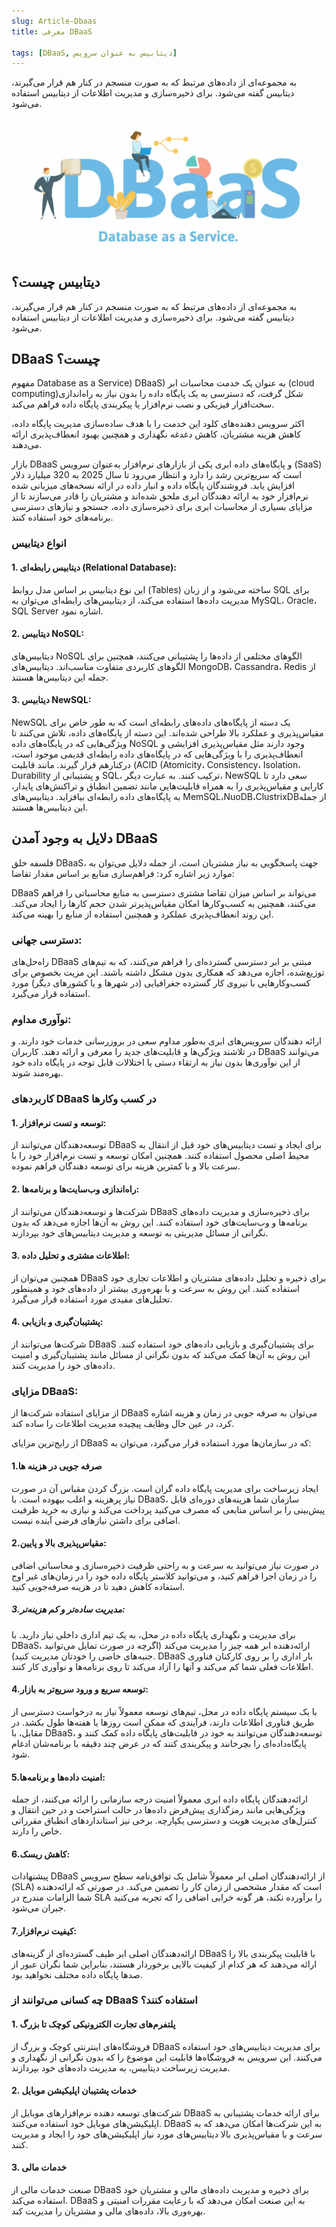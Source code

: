```yaml
---
slug: Article-Dbaas
title: معرفی DBaaS

tags: [DBaaS, دیتابیس به عنوان سرویس]
---
```

به مجموعه‌ای از داده‌های مرتبط که به صورت منسجم در کنار هم قرار می‌گیرند، دیتابیس گفته می‌شود. برای ذخیره‌سازی و مدیریت اطلاعات از دیتابیس استفاده می‌شود.


![New Release Banner](./dbaas.jpeg)

<!--truncate-->


## دیتابیس چیست؟
به مجموعه‌ای از داده‌های مرتبط که به صورت منسجم در کنار هم قرار می‌گیرند، دیتابیس گفته می‌شود. برای ذخیره‌سازی و مدیریت اطلاعات از دیتابیس استفاده می‌شود.
## DBaaS چیست؟ 
مفهوم Database as a Service) DBaaS) به عنوان یک خدمت محاسبات ابر (cloud computing)شکل گرفت، که دسترسی به یک پایگاه داده را بدون نیاز به راه‌اندازی سخت‌افزار فیزیکی و نصب نرم‌افزار یا پیکربندی پایگاه داده فراهم می‌کند.

 اکثر سرویس دهنده‌های کلود این خدمت را با هدف ساده‌سازی مدیریت پایگاه داده، کاهش هزینه مشتریان، کاهش دغدغه نگهداری و همچنین بهبود انعطاف‌پذیری ارائه می‌دهند.

بازار DBaaS و پایگاه‌های داده ابری یکی از بازارهای نرم‌افزار به‌عنوان سرویس (SaaS) است که سریع‌ترین رشد را دارد و انتظار می‌رود تا سال 2025 به 320 میلیارد دلار افزایش یابد. فروشندگان پایگاه داده و انبار داده در ارائه نسخه‌های میزبانی شده نرم‌افزار خود به ارائه دهندگان ابری ملحق شده‌اند و مشتریان را قادر می‌سازند تا از مزایای بسیاری از محاسبات ابری برای ذخیره‌سازی داده، جستجو و نیازهای دسترسی برنامه‌های خود استفاده کنند.

### انواع دیتابیس

#### 1. دیتابیس رابطه‌ای (Relational Database): 
این نوع دیتابیس بر اساس مدل روابط (Tables) ساخته می‌شود و از زبان SQL برای مدیریت داده‌ها استفاده می‌کند، از دیتابیس‌های رابطه‌ای می‌توان به MySQL، Oracle، SQL Server اشاره نمود. 
#### 2. دیتابیس NoSQL:
دیتابیس‌های NoSQL الگوهای مختلفی از داده‌ها را پشتیبانی می‌کنند، همچنین برای الگوهای کاربردی متفاوت مناسب‌اند. 
دیتابیس‌های MongoDB، Cassandra، Redis از جمله این دیتابیس‌ها هستند. 
#### 3. دیتابیس NewSQL: 
NewSQL یک دسته از پایگاه‌های داده‌های رابطه‌ای است که به طور خاص برای مقیاس‌پذیری و عملکرد بالا طراحی شده‌اند. این دسته از پایگاه‌های داده، تلاش می‌کنند تا ویژگی‌هایی که در پایگاه‌های داده NoSQL وجود دارند مثل مقیاس‌پذیری افزایشی و انعطاف‌پذیری را با ویژگی‌هایی که در پایگاه‌های داده رابطه‌ای قدیمی موجود است، درکنارهم قرار گیرند. مانند قابلیت (ACID (Atomicity، Consistency، Isolation، Durability و پشتیبانی از SQL، ترکیب کنند. به عبارت دیگر، NewSQL سعی دارد تا کارایی و مقیاس‌پذیری را به همراه قابلیت‌هایی مانند تضمین انطباق و تراکنش‌های پایدار، به پایگاه‌های داده رابطه‌ای بیافزاید.
دیتابیس‌های MemSQL،NuoDB،ClustrixDBاز جمله این دیتابیس‌ها هستند. 

## دلایل به وجود آمدن DBaaS 


فلسفه خلق DBaaS، جهت پاسخگویی به نیاز مشتریان است، از جمله دلایل می‌توان به موارد زیر اشاره کرد: 
فراهم‌سازی منابع بر اساس مقدار تقاضا: 

DBaaS می‌تواند بر اساس میزان تقاضا مشتری دسترسی به منابع محاسباتی را فراهم می‌کنند، همچنین به کسب‌وکارها امکان مقیاس‌پذیرتر شدن حجم کارها را ایجاد می‌کند. این روند انعطاف‌پذیری عملکرد و همچنین استفاده از منابع را بهینه می‌کند. 

### دسترسی جهانی: 

راه‌حل‌های DBaaS مبتنی بر ابر دسترسی گسترده‌ای را فراهم می‌کنند، که به تیم‌های توزیع‌شده، اجازه می‌دهد که همکاری بدون مشکل داشته باشند. این مزیت بخصوص برای کسب‌وکارهایی با نیروی کار گسترده جغرافیایی (در شهرها و یا کشورهای دیگر) مورد استفاده قرار می‌گیرد. 

### نوآوری مداوم: 

ارائه دهندگان سرویس‌های ابری به‌طور مداوم سعی در بروزرسانی خدمات خود دارند. و در تلاشند ویژگی‌ها و قابلیت‌های جدید را معرفی و ارائه دهند. کاربران DBaaS
 می‌توانند از این نوآوری‌ها بدون نیاز به ارتقاء دستی یا اختلالات قابل توجه در پایگاه داده خود بهره‌مند شوند.
 
### کاربردهای DBaaS در کسب وکارها

#### 1. توسعه و تست نرم‌افزار: 
توسعه‌دهندگان می‌توانند از DBaaS برای ایجاد و تست دیتابیس‌های خود قبل از انتقال به محیط اصلی محصول استفاده کنند. همچنین امکان توسعه و تست نرم‌افزار خود را با سرعت بالا و با کمترین هزینه برای توسعه دهندگان فراهم نموده. 
#### 2. راه‌اندازی وب‌سایت‌ها و برنامه‌ها: 
شرکت‌ها و توسعه‌دهندگان می‌توانند از DBaaS برای ذخیره‌سازی و مدیریت داده‌های برنامه‌ها و وب‌سایت‌های خود استفاده کنند. این روش به آن‌ها اجازه می‌دهد که بدون نگرانی از مسائل مدیریتی به توسعه و مدیریت دیتابیس‌های خود بپردازند. 
#### 3. اطلاعات مشتری و تحلیل داده: 
همچنین می‌توان از DBaaS برای ذخیره و تحلیل داده‌های مشتریان و اطلاعات تجاری خود استفاده کنند. این روش به سرعت و با بهره‌وری بیشتر از داده‌های خود و همینطور تحلیل‌های مفیدی مورد استفاده قرار می‌گیرد. 
#### 4. پشتیبان‌گیری و بازیابی: 
شرکت‌ها می‌توانند از DBaaS برای پشتیبان‌گیری و بازیابی داده‌های خود استفاده کنند. این روش به آن‌ها کمک می‌کند که بدون نگرانی از مسائل مانند پشتیبان‌گیری و امنیت داده‌های خود را مدیریت کنند.


### مزایای DBaaS:
از مزایای استفاده شرکت‌ها از DBaaS می‌توان به صرفه جویی در زمان و هزینه اشاره کرد، در عین حال وظایف پیچیده مدیریت اطلاعات را ساده کند. 

  از رایج‌ترین مزایای DBaaS که در سازمان‌ها مورد استفاده قرار می‌گیرد، می‌توان به:

#### 1.صرفه جویی در هزینه ها

 ایجاد زیرساخت برای مدیریت پایگاه داده گران است. بزرگ کردن مقیاس آن در صورت نیاز پرهزینه و اغلب بیهوده است. با DBaaS، سازمان شما هزینه‌های دوره‌ای قابل پیش‌بینی را بر اساس منابعی که مصرف می‌کنید پرداخت می‌کند و نیازی به خرید ظرفیت اضافی برای داشتن نیازهای فرضی آینده نیست.
#### 2.مقیاس‌پذیری بالا و پایین: 
در صورت نیاز می‌توانید به سرعت و به راحتی ظرفیت ذخیره‌سازی و محاسباتی اضافی را در زمان اجرا فراهم کنید، و می‌توانید کلاستر پایگاه داده خود را در زمان‌های غیر اوج استفاده کاهش دهید تا در هزینه صرفه‌جویی کنید.
##### 3.مدیریت ساده‌تر و کم هزینه‌تر:
 برای مدیریت و نگهداری پایگاه داده در محل، به یک تیم اداری داخلی نیاز دارید. با DBaaS، ارائه‌دهنده ابر همه چیز را مدیریت می‌کند (اگرچه در صورت تمایل می‌توانید جنبه‌های خاصی را خودتان مدیریت کنید). DBaaS بار اداری را بر روی کارکنان فناوری اطلاعات فعلی شما کم می‌کند و آنها را آزاد می‌کند تا روی برنامه‌ها و نوآوری کار کنند.
#### 4.توسعه سریع و ورود سریع‌تر به بازار: 
با یک سیستم پایگاه داده در محل، تیم‌های توسعه معمولاً نیاز به درخواست دسترسی از طریق فناوری اطلاعات دارند، فرآیندی که ممکن است روزها یا هفته‌ها طول بکشد. در مقابل، با DBaaS، توسعه‌دهندگان می‌توانند به خود در قابلیت‌های پایگاه داده کمک کنند و پایگاه‌داده‌ای را بچرخانند و پیکربندی کنند که در عرض چند دقیقه با برنامه‌شان ادغام شود.
#### 5.امنیت داده‌ها و برنامه‌ها: 
ارائه‌دهندگان پایگاه داده ابری معمولاً امنیت درجه سازمانی را ارائه می‌کنند، از جمله ویژگی‌هایی مانند رمزگذاری پیش‌فرض داده‌ها در حالت استراحت و در حین انتقال و کنترل‌های مدیریت هویت و دسترسی یکپارچه. برخی نیز استانداردهای انطباق مقرراتی خاص را دارند.
#### 6.کاهش ریسک: 
پیشنهادات DBaaS از ارائه‌دهندگان اصلی ابر معمولاً شامل یک توافق‌نامه سطح سرویس (SLA) است که مقدار مشخصی از زمان کار را تضمین می‌کند. در صورتی که ارائه‌دهنده شما الزامات مندرج در SLA را برآورده نکند، هر گونه خرابی اضافی را که تجربه می‌کنید جبران می‌شود.
#### 7.کیفیت نرم‌افزار:
 ارائه‌دهندگان اصلی ابر طیف گسترده‌ای از گزینه‌های DBaaS با قابلیت پیکربندی بالا را ارائه می‌دهند که هر کدام از کیفیت بالایی برخوردار هستند، بنابراین شما نگران عبور از صدها پایگاه داده مختلف نخواهید بود.

 ### چه کسانی می‌توانند از DBaaS استفاده کنند؟ 


#### 1. پلتفرم‌های تجارت الکترونیکی کوچک تا بزرگ

فروشگاه‌های اینترنتی کوچک و بزرگ از DBaaS برای مدیریت دیتابیس‌های خود استفاده می‌کنند. این سرویس به فروشگاه‌ها قابلیت این موضوع را که بدون نگرانی از نگهداری و مدیریت زیرساخت دیتابیس، به مدیریت داده‌های خود بپردازند. 

#### 2. خدمات پشتیبان اپلیکیشن موبایل

شرکت‌های توسعه دهنده نرم‌افزارهای موبایل از DBaaS برای ارائه خدمات پشتیبانی به اپلیکیشن‌های موبایل خود استفاده می‌کنند. DBaaS به این شرکت‌ها امکان می‌دهد که به سرعت و با مقیاس‌پذیری بالا دیتابیس‌های مورد نیاز اپلیکیشن‌های خود را ایجاد و مدیریت کنند. 

#### 3. خدمات مالی 

صنعت خدمات مالی از DBaaS برای ذخیره و مدیریت داده‌های مالی و مشتریان خود استفاده می‌کند. DBaaS به این صنعت امکان می‌دهد که با رعایت مقررات امنیتی و بهره‌وری بالا، داده‌های مالی و مشتریان را مدیریت کند.
